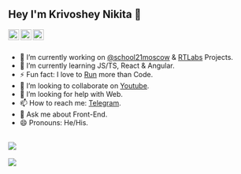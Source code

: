 ## Hey I'm Krivoshey Nikita 👋
<a href="https://www.linkedin.com/in/itkrivoshey">
	<img align="left" alt="Linkdein" width="22px" src="https://cdn2.iconfinder.com/data/icons/social-media-2285/512/1_Linkedin_unofficial_colored_svg-512.png" />
</a>
<a href="https://t.me/ITKrivoshey">
	<img align="left" alt="Telegram" width="22px" src="https://cdn4.iconfinder.com/data/icons/logos-and-brands/512/335_Telegram_logo-512.png" />
</a>
<a href="https://www.instagram.com/itkrivoshey">
	<img align="left" alt="Instagram" width="22px" src="https://cdn2.iconfinder.com/data/icons/social-media-2285/512/1_Instagram_colored_svg_1-512.png" />
</a>
<br>
<br>

- 🔭 I’m currently working on [@school21moscow](https://github.com/school21moscow) & [RTLabs](https://www.rtlabs.ru/) Projects.
- 🌱 I’m currently learning JS/TS, React & Angular.
- ⚡ Fun fact: I love to [Run](https://bit.ly/ITK-Strava) more than Code.
- 👯 I’m looking to collaborate on [Youtube](https://www.youtube.com/c/ITKrivoshey).
- 🤔 I’m looking for help with Web.
- 📫 How to reach me: [Telegram](https://t.me/ITKrivoshey).
- 💬 Ask me about Front-End.
- 😄 Pronouns: He/His.

<br>
<a href="https://github.com/IT-Krivoshey">
  <img align="center" src="https://github-readme-stats.vercel.app/api/top-langs/?username=IT-Krivoshey&theme=tokyonight&hide=c,makefile,shell&langs_count=8&layout=compact" />
</a>

<br>
<br>

<a href="https://github.com/IT-Krivoshey">
 <img align="center" src="https://github-readme-stats.vercel.app/api?username=IT-Krivoshey&show_icons=true&theme=tokyonight&hide=issues,contribs&line_height=30px" />
</a>
